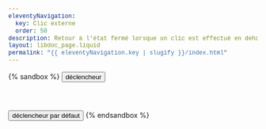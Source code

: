 ```yaml
---
eleventyNavigation:
  key: Clic externe
  order: 50
description: Retour à l’état fermé lorsque un clic est effectué en dehors du déclencheur ou de sa cible
layout: libdoc_page.liquid
permalink: "{{ eleventyNavigation.key | slugify }}/index.html"
---
```

{% sandbox %}
<button c-toggle="ex1" data-dismiss="true">déclencheur</button>
<p c-toggle-name="ex1"
    class="d-none"
    data-onclick-force-dismiss-children-ids="ex3"
    data-opened-state-class="bc-support-success">
    Cible ex2. Je suis la cible cToggle câblée sur le canal "ex1".
    Avec <br><code>data-dismiss="true"</code> <br>Je me ferme si un clic est effectué en dehors de cette cible.
    Au clic sur ce paragraphe <code>data-onclick-force-dismiss-children-ids="ex3"</code> force la fermeture de la cible <code>ex3</code>
    <button c-toggle="ex3" data-dismiss="true">déclencheur 3</button>
    <span c-toggle-name="ex3"
        class="d-none"
        data-opened-state-class="bc-support-warning c-support-warning">
        Cible ex3. Je me ferme lorsque le contenu de <code>ex1</code> est cliqué.
    </span>
    <button c-toggle="ex4" data-dismiss="true">déclencheur 4</button>
    <span c-toggle-name="ex4"
        class="d-none"
        data-opened-state-class="bc-support-success c-support-success">
        Cible ex4. Je reste ouvert même si le contenu de <code>ex1</code> est cliqué.
    </span>
</p>
<br><br>
<button c-toggle="ex2">déclencheur par défaut</button>
<p c-toggle-name="ex2"
    class="d-none"
    data-onclick-force-dismiss-children-ids="ex5,ex6"
    data-opened-state-class="bc-primary-300">
    Cible ex2. Je suis la cible cToggle câblée sur le canal "ex2".
    Je me ferme que si un déclencheur ou une méthode sont invoqués.
    <button c-toggle="ex5" data-dismiss="true">déclencheur 5</button>
    <span c-toggle-name="ex5"
        class="d-none"
        data-opened-state-class="bc-support-warning c-support-warning">
        Cible ex5. Je me ferme lorsque le contenu de <code>ex2</code> est cliqué.
    </span>
    <button c-toggle="ex6" data-dismiss="true">déclencheur 6</button>
    <span c-toggle-name="ex6"
        class="d-none"
        data-opened-state-class="bc-support-success c-support-success">
        Cible ex6. Je me ferme lorsque le contenu de <code>ex2</code> est cliqué.
    </span>
</p>
<script src="/assets/c-toggle.js"></script>
<!-- DEMO UNIQUEMENT -->
<style>
    .d-none {
        display: none
    }
    .p-6 {
        padding: 1em;
    }
    .bc-support-warning {
        background-color: orange;
    }
    .c-support-warning {
        color: black;
    }
    .bc-support-success {
        background-color: yellowgreen;
    }
    .c-support-success {
        color: darkgreen;
    }
    body {
        font-family: -apple-system, BlinkMacSystemFont, avenir next, avenir, segoe ui, helvetica neue, Cantarell, Ubuntu, roboto, noto, helvetica, arial, sans-serif; 
        line-height: 1.5em;
    }
    code {
        font-family: Menlo, Consolas, Monaco, Liberation Mono, Lucida Console, monospace;
        color: #444;
        padding: 0em 0.3em;
        background-color: rgba(255,255,255,0.3);
    }
</style>
{% endsandbox %}